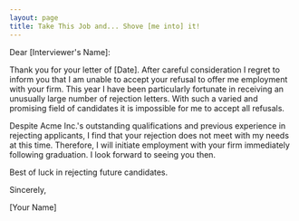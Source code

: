 ```yaml
---
layout: page
title: Take This Job and... Shove [me into] it!
---
```

 
Dear [Interviewer's Name]:

Thank you for your letter of [Date]. After careful consideration 
I regret to inform you that I am unable to accept your refusal to offer me employment 
with your firm. This year I have been particularly fortunate in receiving an 
unusually large number of rejection letters. With such a varied and promising 
field of candidates it is impossible for me to accept all refusals.

Despite Acme Inc.'s outstanding qualifications and previous 
experience in rejecting applicants, I find that your rejection does not meet 
with my needs at this time. Therefore, I will initiate employment with your 
firm immediately following graduation. I look forward to seeing you then.

Best of luck in rejecting future candidates.

Sincerely,

[Your Name]
